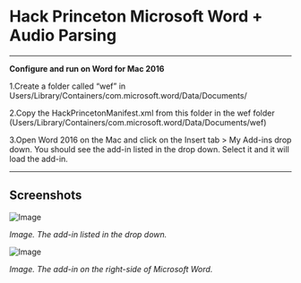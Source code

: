 # Hack Princeton Microsoft Word + Audio Parsing

---

**Configure and run on Word for Mac 2016**

1.Create a folder called “wef” in Users/Library/Containers/com.microsoft.word/Data/Documents/

2.Copy the HackPrincetonManifest.xml from this folder in the wef folder (Users/Library/Containers/com.microsoft.word/Data/Documents/wef)

3.Open Word 2016 on the Mac and click on the Insert tab > My Add-ins drop down. You should see the add-in listed in the drop down. Select it and it will load the add-in.

---

## Screenshots 
![Image](https://github.com/lucylow/Hack_princeton_master/blob/master/prince_instruct.png)

*Image. The add-in listed in the drop down.*

![Image](https://github.com/lucylow/Hack_princeton_master/blob/master/prince_screenshot2.png)

*Image. The add-in on the right-side of Microsoft Word.*
